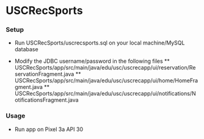 # USCRecSports

### Setup

* Run USCRecSports/uscrecsports.sql on your local machine/MySQL database

* Modify the JDBC username/password in the following files
** USCRecSports/app/src/main/java/edu/usc/uscrecapp/ui/reservation/ReservationFragment.java
** USCRecSports/app/src/main/java/edu/usc/uscrecapp/ui/home/HomeFragment.java
** USCRecSports/app/src/main/java/edu/usc/uscrecapp/ui/notifications/NotificationsFragment.java

### Usage

* Run app on Pixel 3a API 30